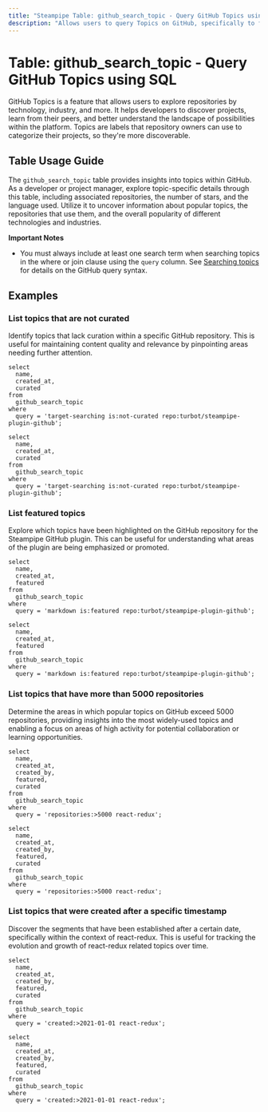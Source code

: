 ```yaml
---
title: "Steampipe Table: github_search_topic - Query GitHub Topics using SQL"
description: "Allows users to query Topics on GitHub, specifically to find repositories associated with a specific topic, providing insights into the popularity and usage of certain topics across repositories."
---
```


# Table: github_search_topic - Query GitHub Topics using SQL

GitHub Topics is a feature that allows users to explore repositories by technology, industry, and more. It helps developers to discover projects, learn from their peers, and better understand the landscape of possibilities within the platform. Topics are labels that repository owners can use to categorize their projects, so they're more discoverable.

## Table Usage Guide

The `github_search_topic` table provides insights into topics within GitHub. As a developer or project manager, explore topic-specific details through this table, including associated repositories, the number of stars, and the language used. Utilize it to uncover information about popular topics, the repositories that use them, and the overall popularity of different technologies and industries.

**Important Notes**
- You must always include at least one search term when searching topics in the where or join clause using the `query` column. See [Searching topics](https://docs.github.com/search-github/searching-on-github/searching-topics) for details on the GitHub query syntax.

## Examples

### List topics that are not curated
Identify topics that lack curation within a specific GitHub repository. This is useful for maintaining content quality and relevance by pinpointing areas needing further attention.

```sql+postgres
select
  name,
  created_at,
  curated
from
  github_search_topic
where
  query = 'target-searching is:not-curated repo:turbot/steampipe-plugin-github';
```

```sql+sqlite
select
  name,
  created_at,
  curated
from
  github_search_topic
where
  query = 'target-searching is:not-curated repo:turbot/steampipe-plugin-github';
```

### List featured topics
Explore which topics have been highlighted on the GitHub repository for the Steampipe GitHub plugin. This can be useful for understanding what areas of the plugin are being emphasized or promoted.

```sql+postgres
select
  name,
  created_at,
  featured
from
  github_search_topic
where
  query = 'markdown is:featured repo:turbot/steampipe-plugin-github';
```

```sql+sqlite
select
  name,
  created_at,
  featured
from
  github_search_topic
where
  query = 'markdown is:featured repo:turbot/steampipe-plugin-github';
```

### List topics that have more than 5000 repositories
Determine the areas in which popular topics on GitHub exceed 5000 repositories, providing insights into the most widely-used topics and enabling a focus on areas of high activity for potential collaboration or learning opportunities.

```sql+postgres
select
  name,
  created_at,
  created_by,
  featured,
  curated
from
  github_search_topic
where
  query = 'repositories:>5000 react-redux';
```

```sql+sqlite
select
  name,
  created_at,
  created_by,
  featured,
  curated
from
  github_search_topic
where
  query = 'repositories:>5000 react-redux';
```

### List topics that were created after a specific timestamp
Discover the segments that have been established after a certain date, specifically within the context of react-redux. This is useful for tracking the evolution and growth of react-redux related topics over time.

```sql+postgres
select
  name,
  created_at,
  created_by,
  featured,
  curated
from
  github_search_topic
where
  query = 'created:>2021-01-01 react-redux';
```

```sql+sqlite
select
  name,
  created_at,
  created_by,
  featured,
  curated
from
  github_search_topic
where
  query = 'created:>2021-01-01 react-redux';
```